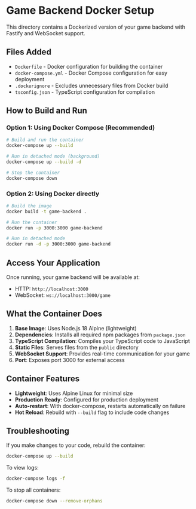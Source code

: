 # Game Backend Docker Setup

This directory contains a Dockerized version of your game backend with Fastify and WebSocket support.

## Files Added

- `Dockerfile` - Docker configuration for building the container
- `docker-compose.yml` - Docker Compose configuration for easy deployment
- `.dockerignore` - Excludes unnecessary files from Docker build
- `tsconfig.json` - TypeScript configuration for compilation

## How to Build and Run

### Option 1: Using Docker Compose (Recommended)

```bash
# Build and run the container
docker-compose up --build

# Run in detached mode (background)
docker-compose up --build -d

# Stop the container
docker-compose down
```

### Option 2: Using Docker directly

```bash
# Build the image
docker build -t game-backend .

# Run the container
docker run -p 3000:3000 game-backend

# Run in detached mode
docker run -d -p 3000:3000 game-backend
```

## Access Your Application

Once running, your game backend will be available at:
- HTTP: `http://localhost:3000`
- WebSocket: `ws://localhost:3000/game`

## What the Container Does

1. **Base Image**: Uses Node.js 18 Alpine (lightweight)
2. **Dependencies**: Installs all required npm packages from `package.json`
3. **TypeScript Compilation**: Compiles your TypeScript code to JavaScript
4. **Static Files**: Serves files from the `public` directory
5. **WebSocket Support**: Provides real-time communication for your game
6. **Port**: Exposes port 3000 for external access

## Container Features

- **Lightweight**: Uses Alpine Linux for minimal size
- **Production Ready**: Configured for production deployment
- **Auto-restart**: With docker-compose, restarts automatically on failure
- **Hot Reload**: Rebuild with `--build` flag to include code changes

## Troubleshooting

If you make changes to your code, rebuild the container:
```bash
docker-compose up --build
```

To view logs:
```bash
docker-compose logs -f
```

To stop all containers:
```bash
docker-compose down --remove-orphans
```
